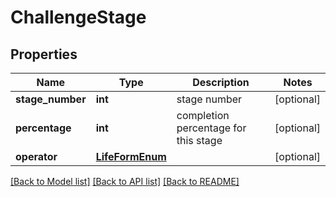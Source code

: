 # ChallengeStage

## Properties
Name | Type | Description | Notes
------------ | ------------- | ------------- | -------------
**stage_number** | **int** | stage number | [optional] 
**percentage** | **int** | completion percentage for this stage | [optional] 
**operator** | [**LifeFormEnum**](LifeFormEnum.md) |  | [optional] 

[[Back to Model list]](../README.md#documentation-for-models) [[Back to API list]](../README.md#documentation-for-api-endpoints) [[Back to README]](../README.md)


